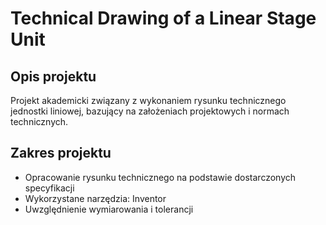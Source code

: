 # Technical Drawing of a Linear Stage Unit  

## Opis projektu  
Projekt akademicki związany z wykonaniem rysunku technicznego jednostki liniowej, bazujący na założeniach projektowych i normach technicznych.  

## Zakres projektu  
- Opracowanie rysunku technicznego na podstawie dostarczonych specyfikacji  
- Wykorzystane narzędzia: Inventor
- Uwzględnienie wymiarowania i tolerancji  
